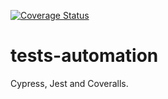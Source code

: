 [![Coverage Status](https://coveralls.io/repos/github/luanmotta/tests-automation/badge.svg?branch=master)](https://coveralls.io/github/luanmotta/tests-automation?branch=master)

# tests-automation

Cypress, Jest and Coveralls.
